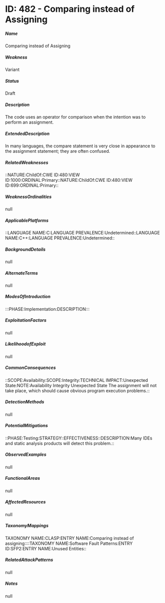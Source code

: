 # ID: 482 - Comparing instead of Assigning
<h5>Name</h5>Comparing instead of Assigning
<h5>Weakness</h5>Variant
<h5>Status</h5>Draft
<h5>Description</h5>The code uses an operator for comparison when the intention was to perform an assignment.
<h5>ExtendedDescription</h5>In many languages, the compare statement is very close in appearance to the assignment statement; they are often confused.
<h5>RelatedWeaknesses</h5>::NATURE:ChildOf:CWE ID:480:VIEW ID:1000:ORDINAL:Primary::NATURE:ChildOf:CWE ID:480:VIEW ID:699:ORDINAL:Primary::
<h5>WeaknessOrdinalities</h5>null
<h5>ApplicablePlatforms</h5>::LANGUAGE NAME:C:LANGUAGE PREVALENCE:Undetermined::LANGUAGE NAME:C++:LANGUAGE PREVALENCE:Undetermined::
<h5>BackgroundDetails</h5>null
<h5>AlternateTerms</h5>null
<h5>ModesOfIntroduction</h5>:::PHASE:Implementation:DESCRIPTION:::
<h5>ExploitationFactors</h5>null
<h5>LikelihoodofExploit</h5>null
<h5>CommonConsequences</h5>::SCOPE:Availability:SCOPE:Integrity:TECHNICAL IMPACT:Unexpected State:NOTE:Availability Integrity Unexpected State The assignment will not take place, which should cause obvious program execution problems.::
<h5>DetectionMethods</h5>null
<h5>PotentialMitigations</h5>::PHASE:Testing:STRATEGY::EFFECTIVENESS::DESCRIPTION:Many IDEs and static analysis products will detect this problem.::
<h5>ObservedExamples</h5>null
<h5>FunctionalAreas</h5>null
<h5>AffectedResources</h5>null
<h5>TaxonomyMappings</h5>TAXONOMY NAME:CLASP:ENTRY NAME:Comparing instead of assigning::::TAXONOMY NAME:Software Fault Patterns:ENTRY ID:SFP2:ENTRY NAME:Unused Entities::
<h5>RelatedAttackPatterns</h5>null
<h5>Notes</h5>null

